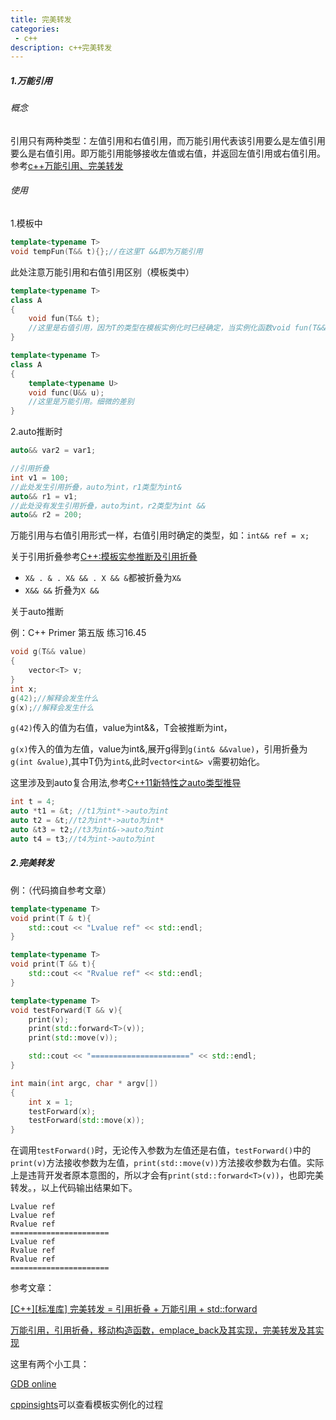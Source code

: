 ```yaml
---
title: 完美转发
categories:
 - c++
description: c++完美转发
---
```


##### 1.万能引用

###### 概念

引用只有两种类型：左值引用和右值引用，而万能引用代表该引用要么是左值引用要么是右值引用。即万能引用能够接收左值或右值，并返回左值引用或右值引用。参考[c++万能引用、完美转发](https://blog.csdn.net/lichao201005/article/details/124264766)

###### 使用

1.模板中

```cpp
template<typename T>
void tempFun(T&& t){};//在这里T &&即为万能引用
```

此处注意万能引用和右值引用区别（模板类中）

```cpp
template<typename T>
class A
{
    void fun(T&& t);
    //这里是右值引用，因为T的类型在模板实例化时已经确定，当实例化函数void fun(T&& t);时T的类型已经确定。
}

template<typename T>
class A
{
    template<typename U>
    void func(U&& u);
    //这里是万能引用。细微的差别
}
```

2.auto推断时

```cpp
auto&& var2 = var1;

//引用折叠
int v1 = 100;
//此处发生引用折叠，auto为int，r1类型为int&
auto&& r1 = v1;
//此处没有发生引用折叠，auto为int，r2类型为int &&
auto&& r2 = 200;
```

万能引用与右值引用形式一样，右值引用时确定的类型，如：`int&& ref = x;`

关于引用折叠参考[C++:模板实参推断及引用折叠](https://blog.csdn.net/sixdaycoder/article/details/46489891)

- `X& . & . X& && . X && &`都被折叠为`X&`
- `X&& &&` 折叠为`X &&`

关于auto推断

例：C++ Primer 第五版 练习16.45

```cpp
void g(T&& value)
{
    vector<T> v;
}
int x;
g(42);//解释会发生什么
g(x);//解释会发生什么
```

`g(42)`传入的值为右值，value为int&&，T会被推断为int，

`g(x)`传入的值为左值，value为int&,展开g得到`g(int& &&value)`，引用折叠为`g(int &value)`,其中T仍为`int&`,此时`vector<int&> v`需要初始化。

这里涉及到auto复合用法,参考[C++11新特性之auto类型推导](https://blog.csdn.net/weixin_43340455/article/details/124846389)

```cpp
int t = 4;
auto *t1 = &t; //t1为int*->auto为int
auto t2 = &t;//t2为int*->auto为int*
auto &t3 = t2;//t3为int&->auto为int
auto t4 = t3;//t4为int->auto为int
```

##### 2.完美转发

例：（代码摘自参考文章）

```cpp
template<typename T>
void print(T & t){
    std::cout << "Lvalue ref" << std::endl;
}

template<typename T>
void print(T && t){
    std::cout << "Rvalue ref" << std::endl;
}

template<typename T>
void testForward(T && v){
    print(v);
    print(std::forward<T>(v));
    print(std::move(v));

    std::cout << "======================" << std::endl;
}

int main(int argc, char * argv[])
{
    int x = 1;
    testForward(x);
    testForward(std::move(x));
}
```

在调用`testForward()`时，无论传入参数为左值还是右值，`testForward()`中的`print(v)`方法接收参数为左值，`print(std::move(v))`方法接收参数为右值。实际上是违背开发者原本意图的，所以才会有`print(std::forward<T>(v))`，也即完美转发。，以上代码输出结果如下。

```
Lvalue ref
Lvalue ref
Rvalue ref
======================
Lvalue ref
Rvalue ref
Rvalue ref
======================
```

参考文章：

[[C++][标准库] 完美转发 = 引用折叠 + 万能引用 + std::forward](https://lamforest.github.io/2021/04/29/cpp/wan-mei-zhuan-fa-yin-yong-zhe-die-wan-neng-yin-yong-std-forward/)

[万能引用，引用折叠，移动构造函数，emplace_back及其实现，完美转发及其实现](https://zhuanlan.zhihu.com/p/260508149)

这里有两个小工具：

[GDB online](https://onlinegdb.com/7JwDKZXL9)

[cppinsights](https://cppinsights.io/)可以查看模板实例化的过程
